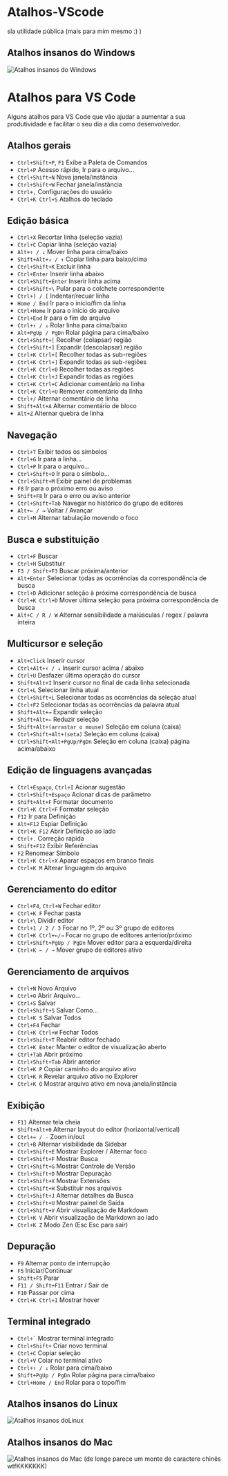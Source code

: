 # Atalhos-VScode
sla utilidade pública (mais para mim mesmo :) )

## Atalhos insanos do Windows
![Atalhos insanos do Windows](./atalhos/atalhos_windows.jpg)

# Atalhos para VS Code

Alguns atalhos para VS Code que vão ajudar a aumentar a sua produtividade e facilitar o seu dia a dia como desenvolvedor.

## Atalhos gerais
- `Ctrl+Shift+P`, `F1` Exibe a Paleta de Comandos
- `Ctrl+P` Acesso rápido, Ir para o arquivo…
- `Ctrl+Shift+N` Nova janela/instância
- `Ctrl+Shift+W` Fechar janela/instância
- `Ctrl+,` Configurações do usuário
- `Ctrl+K Ctrl+S` Atalhos do teclado

## Edição básica
- `Ctrl+X` Recortar linha (seleção vazia)
- `Ctrl+C` Copiar linha (seleção vazia)
- `Alt+↑ / ↓` Mover linha para cima/baixo
- `Shift+Alt+↓ / ↑` Copiar linha para baixo/cima
- `Ctrl+Shift+K` Excluir linha
- `Ctrl+Enter` Inserir linha abaixo
- `Ctrl+Shift+Enter` Inserir linha acima
- `Ctrl+Shift+\` Pular para o colchete correspondente
- `Ctrl+] / [` Indentar/recuar linha
- `Home / End` Ir para o início/fim da linha
- `Ctrl+Home` Ir para o início do arquivo
- `Ctrl+End` Ir para o fim do arquivo
- `Ctrl+↑ / ↓` Rolar linha para cima/baixo
- `Alt+PgUp / PgDn` Rolar página para cima/baixo
- `Ctrl+Shift+[` Recolher (colapsar) região
- `Ctrl+Shift+]` Expandir (descolapsar) região
- `Ctrl+K Ctrl+[` Recolher todas as sub-regiões
- `Ctrl+K Ctrl+]` Expandir todas as sub-regiões
- `Ctrl+K Ctrl+0` Recolher todas as regiões
- `Ctrl+K Ctrl+J` Expandir todas as regiões
- `Ctrl+K Ctrl+C` Adicionar comentário na linha
- `Ctrl+K Ctrl+U` Remover comentário da linha
- `Ctrl+/` Alternar comentário de linha
- `Shift+Alt+A` Alternar comentário de bloco
- `Alt+Z` Alternar quebra de linha

## Navegação
- `Ctrl+T` Exibir todos os símbolos
- `Ctrl+G` Ir para a linha...
- `Ctrl+P` Ir para o arquivo...
- `Ctrl+Shift+O` Ir para o símbolo...
- `Ctrl+Shift+M` Exibir painel de problemas
- `F8` Ir para o próximo erro ou aviso
- `Shift+F8` Ir para o erro ou aviso anterior
- `Ctrl+Shift+Tab` Navegar no histórico do grupo de editores
- `Alt+← / →` Voltar / Avançar
- `Ctrl+M` Alternar tabulação movendo o foco

## Busca e substituição
- `Ctrl+F` Buscar
- `Ctrl+H` Substituir
- `F3 / Shift+F3` Buscar próxima/anterior
- `Alt+Enter` Selecionar todas as ocorrências da correspondência de busca
- `Ctrl+D` Adicionar seleção à próxima correspondência de busca
- `Ctrl+K Ctrl+D` Mover última seleção para próxima correspondência de busca
- `Alt+C / R / W` Alternar sensibilidade a maiúsculas / regex / palavra inteira

## Multicursor e seleção
- `Alt+Click` Inserir cursor
- `Ctrl+Alt+↑ / ↓` Inserir cursor acima / abaixo
- `Ctrl+U` Desfazer última operação do cursor
- `Shift+Alt+I` Inserir cursor no final de cada linha selecionada
- `Ctrl+L` Selecionar linha atual
- `Ctrl+Shift+L` Selecionar todas as ocorrências da seleção atual
- `Ctrl+F2` Selecionar todas as ocorrências da palavra atual
- `Shift+Alt+→` Expandir seleção
- `Shift+Alt+←` Reduzir seleção
- `Shift+Alt+(arrastar o mouse)` Seleção em coluna (caixa)
- `Ctrl+Shift+Alt+(seta)` Seleção em coluna (caixa)
- `Ctrl+Shift+Alt+PgUp/PgDn` Seleção em coluna (caixa) página acima/abaixo

## Edição de linguagens avançadas
- `Ctrl+Espaço`, `Ctrl+I` Acionar sugestão
- `Ctrl+Shift+Espaço` Acionar dicas de parâmetro
- `Shift+Alt+F` Formatar documento
- `Ctrl+K Ctrl+F` Formatar seleção
- `F12` Ir para Definição
- `Alt+F12` Espiar Definição
- `Ctrl+K F12` Abrir Definição ao lado
- `Ctrl+.` Correção rápida
- `Shift+F12` Exibir Referências
- `F2` Renomear Símbolo
- `Ctrl+K Ctrl+X` Aparar espaços em branco finais
- `Ctrl+K M` Alterar linguagem do arquivo

## Gerenciamento do editor
- `Ctrl+F4`, `Ctrl+W` Fechar editor
- `Ctrl+K F` Fechar pasta
- `Ctrl+\` Dividir editor
- `Ctrl+1 / 2 / 3` Focar no 1º, 2º ou 3º grupo de editores
- `Ctrl+K Ctrl+←/→` Focar no grupo de editores anterior/próximo
- `Ctrl+Shift+PgUp / PgDn` Mover editor para a esquerda/direita
- `Ctrl+K ← / →` Mover grupo de editores ativo

## Gerenciamento de arquivos
- `Ctrl+N` Novo Arquivo
- `Ctrl+O` Abrir Arquivo...
- `Ctrl+S` Salvar
- `Ctrl+Shift+S` Salvar Como...
- `Ctrl+K S` Salvar Todos
- `Ctrl+F4` Fechar
- `Ctrl+K Ctrl+W` Fechar Todos
- `Ctrl+Shift+T` Reabrir editor fechado
- `Ctrl+K Enter` Manter o editor de visualização aberto
- `Ctrl+Tab` Abrir próximo
- `Ctrl+Shift+Tab` Abrir anterior
- `Ctrl+K P` Copiar caminho do arquivo ativo
- `Ctrl+K R` Revelar arquivo ativo no Explorer
- `Ctrl+K O` Mostrar arquivo ativo em nova janela/instância

## Exibição
- `F11` Alternar tela cheia
- `Shift+Alt+0` Alternar layout do editor (horizontal/vertical)
- `Ctrl+= / -` Zoom in/out
- `Ctrl+B` Alternar visibilidade da Sidebar
- `Ctrl+Shift+E` Mostrar Explorer / Alternar foco
- `Ctrl+Shift+F` Mostrar Busca
- `Ctrl+Shift+G` Mostrar Controle de Versão
- `Ctrl+Shift+D` Mostrar Depuração
- `Ctrl+Shift+X` Mostrar Extensões
- `Ctrl+Shift+H` Substituir nos arquivos
- `Ctrl+Shift+J` Alternar detalhes da Busca
- `Ctrl+Shift+U` Mostrar painel de Saída
- `Ctrl+Shift+V` Abrir visualização de Markdown
- `Ctrl+K V` Abrir visualização de Markdown ao lado
- `Ctrl+K Z` Modo Zen (Esc Esc para sair)

## Depuração
- `F9` Alternar ponto de interrupção
- `F5` Iniciar/Continuar
- `Shift+F5` Parar
- `F11 / Shift+F11` Entrar / Sair de
- `F10` Passar por cima
- `Ctrl+K Ctrl+I` Mostrar hover

## Terminal integrado
- `` Ctrl+` `` Mostrar terminal integrado
- `Ctrl+Shift+` Criar novo terminal
- `Ctrl+C` Copiar seleção
- `Ctrl+V` Colar no terminal ativo
- `Ctrl+↑ / ↓` Rolar para cima/baixo
- `Shift+PgUp / PgDn` Rolar página para cima/baixo
- `Ctrl+Home / End` Rolar para o topo/fim




## Atalhos insanos do Linux
![Atalhos insanos doLinux](./atalhos/atalhos_linux.jpg)
## Atalhos insanos do Mac
![Atalhos insanos do Mac](./atalhos/atalhos_mac.jpg)
(de longe parece um monte de caractere chinês wtfKKKKKKK)
